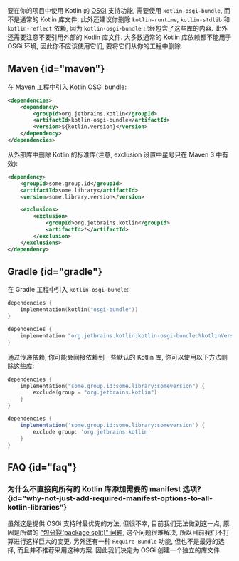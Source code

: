 [//]: # (title: Kotlin 与 OSGi)

要在你的项目中使用 Kotlin 的 [OSGi](https://www.osgi.org/) 支持功能,
需要使用 `kotlin-osgi-bundle`, 而不是通常的 Kotlin 库文件.
此外还建议你删除 `kotlin-runtime`, `kotlin-stdlib` 和 `kotlin-reflect` 依赖,
因为 `kotlin-osgi-bundle` 已经包含了这些库的内容. 此外还需要注意不要引用外部的 Kotlin 库文件.
大多数通常的 Kotlin 库依赖都不能用于 OSGi 环境, 因此你不应该使用它们, 要将它们从你的工程中删除.

## Maven {id="maven"}

在 Maven 工程中引入 Kotlin OSGi bundle:

```xml
<dependencies>
    <dependency>
        <groupId>org.jetbrains.kotlin</groupId>
        <artifactId>kotlin-osgi-bundle</artifactId>
        <version>${kotlin.version}</version>
    </dependency>
</dependencies>
```

从外部库中删除 Kotlin 的标准库(注意, exclusion 设置中星号只在 Maven 3 中有效):

```xml
<dependency>
    <groupId>some.group.id</groupId>
    <artifactId>some.library</artifactId>
    <version>some.library.version</version>

    <exclusions>
        <exclusion>
            <groupId>org.jetbrains.kotlin</groupId>
            <artifactId>*</artifactId>
        </exclusion>
    </exclusions>
</dependency>
```

## Gradle {id="gradle"}

在 Gradle 工程中引入 `kotlin-osgi-bundle`:

<tabs group="build-script">
<tab title="Kotlin" group-key="kotlin">

```kotlin
dependencies {
    implementation(kotlin("osgi-bundle"))
}
```

</tab>
<tab title="Groovy" group-key="groovy">

```groovy
dependencies {
    implementation "org.jetbrains.kotlin:kotlin-osgi-bundle:%kotlinVersion%"
}
```

</tab>
</tabs>

通过传递依赖, 你可能会间接依赖到一些默认的 Kotlin 库, 你可以使用以下方法删除这些库:

<tabs group="build-script">
<tab title="Kotlin" group-key="kotlin">

```kotlin
dependencies {
    implementation("some.group.id:some.library:someversion") {
        exclude(group = "org.jetbrains.kotlin")
    }
}
```

</tab>
<tab title="Groovy" group-key="groovy">

```groovy
dependencies {
    implementation('some.group.id:some.library:someversion') {
        exclude group: 'org.jetbrains.kotlin'
    }
}
```

</tab>
</tabs>

## FAQ {id="faq"}

### 为什么不直接向所有的 Kotlin 库添加需要的 manifest 选项? {id="why-not-just-add-required-manifest-options-to-all-kotlin-libraries"}

虽然这是提供 OSGi 支持时最优先的方法, 但很不幸, 目前我们无法做到这一点,
原因是所谓的 ["包分裂(package split)" 问题](https://docs.osgi.org/specification/osgi.core/7.0.0/framework.module.html#d0e5999),
这个问题很难解决, 所以目前我们不打算进行这样巨大的变更.
另外还有一种 `Require-Bundle` 功能, 但也不是最好的选择, 而且并不推荐采用这种方案.
因此我们决定为 OSGi 创建一个独立的库文件.
